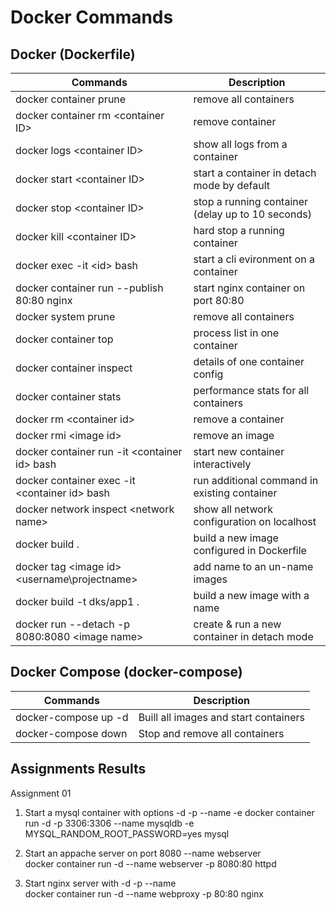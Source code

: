 # Docker Commands 

## Docker (Dockerfile)

| Commands                                        | Description                                       |
| ----------------------------------------------- | ------------------------------------------------- |
| docker container prune                          | remove all containers                             |
| docker container rm \<container ID\>            | remove container                                  |
| docker logs \<container ID\>                    | show all logs from a container                    |
| docker start \<container ID\>                   | start a container in detach mode by default       |
| docker stop \<container ID\>                    | stop a running container (delay up to 10 seconds) |
| docker kill \<container ID\>                    | hard stop a running container                     |
| docker exec -it \<id\> bash                     | start a cli evironment on a container             |
| docker container run --publish 80:80 nginx      | start nginx container on port 80:80               |
| docker system prune                             | remove all containers                             |
| docker container top                            | process list in one container                     |
| docker container inspect                        | details of one container config                   |
| docker container stats                          | performance stats for all containers              |
| docker rm \<container id\>                      | remove a container                                |
| docker rmi \<image id\>                         | remove an image                                   |
| docker container run -it \<container id\> bash  | start new container interactively                 |
| docker container exec -it \<container id\> bash | run additional command in existing container      |
| docker network inspect \<network name\>         | show all network configuration on localhost       |
| docker build .                                  | build a new image configured in Dockerfile        |
| docker tag \<image id\> \<username\projectname> | add name to an un-name images                     |
| docker build -t dks/app1 .                      | build a new image with a name                     |
| docker run --detach -p 8080:8080 \<image name\> | create & run a new container in detach mode       |


## Docker Compose (docker-compose) 

| Commands             | Description                           |
| -------------------- | ------------------------------------- |
| docker-compose up -d | Buill all images and start containers |
| docker-compose down  | Stop and remove all containers        |


## Assignments Results

Assignment 01

1. Start a mysql container with options -d -p --name -e 
   docker container run -d -p 3306:3306 --name mysqldb -e MYSQL_RANDOM_ROOT_PASSWORD=yes mysql 

2. Start an appache server on port 8080 --name webserver  
   docker container run -d --name webserver -p 8080:80 httpd 

3. Start nginx server with -d -p --name  
   docker container run -d --name webproxy -p 80:80 nginx 

